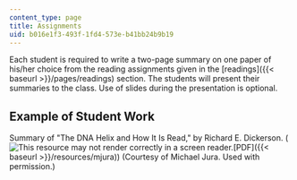 ```yaml
---
content_type: page
title: Assignments
uid: b016e1f3-493f-1fd4-573e-b41bb24b9b19
---
```


Each student is required to write a two-page summary on one paper of his/her choice from the reading assignments given in the [readings]({{< baseurl >}}/pages/readings) section. The students will present their summaries to the class. Use of slides during the presentation is optional.

Example of Student Work
-----------------------

Summary of "The DNA Helix and How It Is Read," by Richard E. Dickerson. (![This resource may not render correctly in a screen reader.](/images/inacessible.gif)[PDF]({{< baseurl >}}/resources/mjura)) (Courtesy of Michael Jura. Used with permission.)